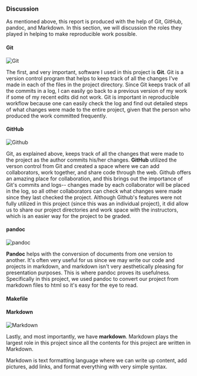 
### Discussion

As mentioned above, this report is produced with the help of Git, GitHub, pandoc, and Markdown. In this section, we will discussion the roles they played in helping to make reproducible work possible.

#### Git
![Git](../images/git-logo.png)

The first, and very important, software I used in this project is **Git**. Git is a version control program that helps to keep track of all the changes I've made in each of the files in the project directory. Since Git keeps track of all the commits in a log, I can easily go back to a previous version of my work if some of my recent edits did not work. Git is important in reproducible workflow because one can easily check the log and find out detailed steps of what changes were made to the entire project, given that the person who produced the work committed frequently. 
#### GitHub
![Github](../images/github-logo.png)

Git, as explained above, keeps track of all the changes that were made to the project as the author commits his/her changes. **GitHub** utilized the verson control from Git and created a space where we can add collaborators, work together, and share code through the web. Github offers an amazing place for collaboration, and this brings out the importance of Git's commits and logs-- changes made by each collaborator will be placed in the log, so all other collaborators can check what changes were made since they last checked the project. Although Github's features were not fully utilized in this project (since this was an individual project), it did allow us to share our project directories and work space with the instructors, which is an easier way for the project to be graded. 

#### pandoc
![pandoc](../images/pandoc-logo.png)

**Pandoc** helps with the conversion of documents from one version to another. It's often very useful for us since we may write our code and projects in markdown, and markdown isn't very aesthetically pleasing for presentation purposes. This is where pandoc proves its usefulness. Specifically in this project, we used pandoc to convert our project from markdown files to html so it's easy for the eye to read.


#### Makefile


#### Markdown
![Markdown](../images/markdown-logo.png)

Lastly, and most importantly, we have **markdown**. Markdown plays the largest role in this project since all the contents for this project are written in Markdown.  

Markdown is text formatting language where we can write up content, add pictures, add links, and format everything with very simple syntax.








